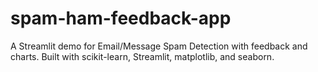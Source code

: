 # spam-ham-feedback-app
A Streamlit demo for Email/Message Spam Detection with feedback and charts. Built with scikit-learn, Streamlit, matplotlib, and seaborn. 
